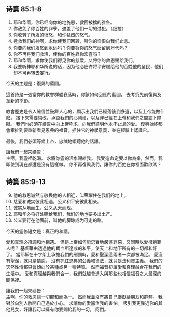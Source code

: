 ## 诗篇 85:1-8  
1. 耶和华啊，你已经向你的地施恩，救回被掳的雅各。
2. 你赦免了你百姓的罪孽，遮盖了他们一切的过犯。（细拉）
3. 你收转了所发的愤怒，和你猛烈的怒气。
4. 拯救我们的神啊，求你使我们回转，叫你的恼恨向我们止息。
5. 你要向我们发怒到永远吗？你要将你的怒气延留到万代吗？
6. 你不再将我们救活，使你的百姓靠你欢喜吗？
7. 耶和华啊，求你使我们得见你的慈爱，又将你的救恩赐给我们。
8. 我要听神耶和华所说的话，因为他必应许将平安赐给他的百姓他的圣民，他们却不可再转去妄行。

今天的主題是：復興的藍圖。

這首詩是一張當你的教會群體衰落時，你該如何回應的藍圖。
去考究先前復興及革新的季節。

教會歷史是令人確信並鼓舞人心的，顯示出我們已經落後到多遠，以及上帝能做什麼。
接下來需要悔改，承認我們的心剛硬，以及罪已經在上帝和我們之間設下障礙。
我們也必須在禱告中向上帝呼求，向我們顯明他永不止息的愛。
復興始終都會牽扯到要重新看見恩典的福音，抓住它的神學意義，並在經驗上認識它。

最後，我們必須等候上帝，忠誠地傾聽他的話語。

讓我們一起來禱告：  
主啊，我靈裡乾渴。
求將你靈的活水賜給我。
我受造命定要以你為樂，然而，我即使到現在都還是沒有這樣做。
你不再復興我們，讓你的百姓在你裡面歡欣嗎？

## 诗篇 85:9-13
9. 他的救恩诚然与敬畏他的人相近，叫荣耀住在我们的地上。
10. 慈爱和诚实彼此相遇，公义和平安彼此相亲。
11. 诚实从地而生，公义从天而现。
12. 耶和华必将好处赐给我们，我们的地也要多出土产。
13. 公义要行在他面前，叫他的脚踪成为可走的路。

今天的靈修短文是：真正的和諧。

愛和真理必須調和地相遇。
但是上帝如何能忠實地嚴懲罪惡，又同時以愛擁抱罪人呢？
基督藉由透過他的寶血所達成的和平，使天上和地下所有的一切都和好了。
當耶穌在十字架上承擔我們的刑罰時，愛和聖潔這兩者一次都被滿足。
愛沒有聖潔，就只是情感。
沒有抓住恩典的公義和律法，就只是法利賽主義。
我們的天然性情都只會傾向於某種或另一種特質。
然而福音卻讓愛和真理融合在我們的生活中。
愛和真理越與我們合一，我們就越會進入與那些也相信福音之人最深的關係裡。

讓我們一起來禱告：  
主啊，你的救恩讓一切都和而為一。
然而我並沒有將自己奉獻給朋友和群體。
我對於向別人敞開自己過於小心。
求讓你的愛醫治我的害怕。
吸引我更靠近你的其他兒女，好讓我可以擁有你要賜給我的一切。
阿們。
